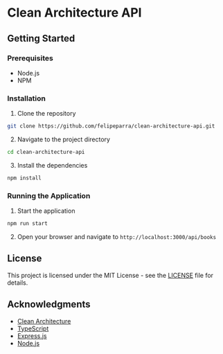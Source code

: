 # Clean Architecture API

## Getting Started

### Prerequisites

- Node.js
- NPM

### Installation

1. Clone the repository
```bash
git clone https://github.com/felipeparra/clean-architecture-api.git
```
2. Navigate to the project directory
```bash
cd clean-architecture-api
```
3. Install the dependencies

```bash
npm install
```

### Running the Application

1. Start the application

```bash
npm run start
```

2. Open your browser and navigate to `http://localhost:3000/api/books`

## License

This project is licensed under the MIT License - see the [LICENSE](LICENSE) file for details. 

## Acknowledgments

- [Clean Architecture](https://blog.cleancoder.com/uncle-bob/2012/08/13/the-clean-architecture.html)
- [TypeScript](https://www.typescriptlang.org/)
- [Express.js](https://expressjs.com/)
- [Node.js](https://nodejs.org/en/)